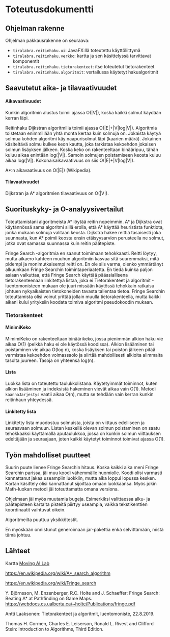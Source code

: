 # Toteutusdokumentti

## Ohjelman rakenne

Ohjelman pakkausrakenne on seuraava:

- `tiralabra.reitinhaku.ui`: JavaFX:llä toteutettu käyttöliittymä
- `tiralabra.reitinhaku.verkko`: kartta ja sen käsittelyssä tarvittavat komponentit
- `tiralabra.reitinhaku.tietorakenteet`: itse toteutetut tietorakenteet
- `tiralabra.reitinhaku.algoritmit`: vertailussa käytetyt hakualgoritmit

## Saavutetut aika- ja tilavaativuudet

#### Aikavaativuudet

Kunkin algoritmin alustus toimii ajassa O(|V|), koska kaikki solmut käydään kerran läpi.

Reitinhaku Dijkstran algoritmilla toimii ajassa O(|E|+|V|log|V|). Algoritmia toistetaan enimmillään yhtä monta kertaa kuin solmuja on. 
Jokaista käytyä solmua kohden algoritmi käy naapurisolmut läpi (kaarien määrä). Jokainen käsiteltävä solmu kulkee
keon kautta, joka tarkistaa kekoehdon jokaisen solmun lisäyksen jälkeen. Koska keko on rakenteeltaan binääripuu, 
tähän kuluu aikaa enintään log(|V|). Samoin solmujen poistamiseen keosta kuluu aikaa log(|V|). Kokonaisaikavaativuus 
on siis O(|E|+|V|log|V|).

A*:n aikavaativuus on O(|E|) (Wikipedia).


#### Tilavaativuudet

Dijkstran ja A* algoritmien tilavaativuus on O(|V|).


## Suorituskyky- ja O-analyysivertailut

Toteuttamistani algoritmeista A* löytää reitin nopeimmin. A* ja Dijkstra ovat käytännössä sama algoritmi sillä 
erolla, että A* käyttää heuristista funktiota, jonka mukaan solmuja valitaan keosta. Dijkstra hakee reittiä tasaisesti
joka suunnasta, kun A* poimii keosta ensin etäisyysarvion perusteella ne solmut, jotka ovat samassa suunnassa kuin reitin
päätepiste.

Fringe Search -algoritmia en saanut toimimaan tehokkaasti. Reitti löytyy, mutta aikaero kahteen muuhun algoritmiin
kasvaa sitä suuremmaksi, mitä pidempi ja monimutkaisempi reitti on. En ole siis varma, olenko ymmärtänyt alkuunkaan
Fringe Searchin toimintaperiaatetta.
En tiedä kuinka paljon asiaan vaikuttaa, että Fringe Search käyttää pääasiallisena tietorakenteenaan linkitettyä listaa, 
joka ei Tietorakenteet ja algoritmit -luentomonisteen mukaan ole juuri missään käytössä tehokkain ratkaisu johtuen 
nykyaikaisten tietokoneiden tavasta tallentaa tietoa. Fringe Searchin toteuttamista olisi voinut yrittää jollain muulla 
tietorakenteella, mutta kaikki aikani kului yrityksiin koodata toimiva algoritmi pseudokoodin mukaan.

### Tietorakenteet

#### MinimiKeko

MimimiKeko on rakenteeltaan binäärikeko, jossa pienimmän alkion haku vie aikaa O(1) (pelkkä haku ei ole käytössä koodissa). 
Alkion lisääminen tai poistaminen vie aikaa O(log n), koska lisäyksen tai poiston jälkeen pitää varmistaa kekoehdon 
voimassaolo ja siirtää mahdollisesti alkioita alimmalta tasolta juureen. Tasoja on yhteensä log(n).

#### Lista

Luokka lista on toteutettu taulukkolistana. Käytetyimmät toiminnot, kuten alkion lisääminen ja indeksistä hakeminen vievät 
aikaa vain O(1). Metodi `kaannaJarjestys` vaatii aikaa O(n), mutta se tehdään vain kerran kunkin reitinhaun yhteydessä.

#### Linkitetty lista

Linkitetty lista muodostuu solmuista, joista on viittaus edelliseen ja seuraavaan solmuun. Listan keskellä olevan solmun 
poistaminen on saatu tehokkaaksi käyttämällä aputaulukkoa, jossa on kunkin solmun viittauksen edeltäjään ja seuraajaan, 
joten kaikki käytetyt toiminnot toimivat ajassa O(1).


## Työn mahdolliset puutteet

Suurin puute lienee Fringe Searchin hitaus. Koska kaikki aika meni Fringe Searchin parissa, jäi muu koodi vähemmälle huomiolle.
Koodi olisi varmasti kannattanut jakaa useampiin luokkiin, mutta aika loppui lopussa kesken. Kartan käsittely olisi kannattanut
sijoittaa omaan luokkaansa. Myös jokin Math-luokan metodi jäi toteuttamatta omana versiona. 

Ohjelmaan jäi myös muutamia bugeja. Esimerkiksi valittaessa alku- ja päätepisteen kartalta pisteitä piirtyy useampia, vaikka 
tekstikenttien koordinaatit vaihtuvat oikein.

Algoritmeilta puuttuu yksikkötestit.

En myöskään onnistunut generoimaan jar-pakettia enkä selvittämään, mistä tämä johtuu.

## Lähteet
Kartta [Moving AI Lab](https://www.movingai.com/benchmarks/street/index.html)

https://en.wikipedia.org/wiki/A*_search_algorithm

https://en.wikipedia.org/wiki/Fringe_search

Y. Björnsson, M. Enzenberger, R.C. Holte and J. Schaeffer: Fringe Search: Beating A* at Pathfinding on Game Maps. 
https://webdocs.cs.ualberta.ca/~holte/Publications/fringe.pdf

Antti Laaksonen: Tietorakenteet ja algoritmit, luentomoniste, 22.8.2019.

Thomas H. Cormen, Charles E. Leiserson, Ronald L. Rivest and Clifford Stein: Introduction to Algorithms, Third Edition.





